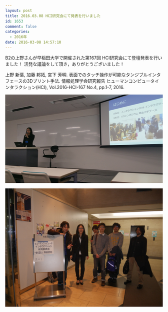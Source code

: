 ```yaml
---
layout: post
title: 2016.03.08 HCI研究会にて発表を行いました
id: 1653
comment: false
categories:
  - 2016年
date: 2016-03-08 14:57:10
---
```


B2の上野さんが早稲田大学で開催された第167回 HCI研究会にて登壇発表を行いました！
活発な議論をして頂き，ありがとうございました！

上野 新葉, 加藤 邦拓, 宮下 芳明. 表面でのタッチ操作が可能なタンジブルインタフェースの3Dプリント手法. 情報処理学会研究報告 ヒューマンコンピュータインタラクション(HCI), Vol.2016-HCI-167 No.4, pp.1-7, 2016.

![20160308_142007](/wp-content/uploads/2016/03/20160308_142007.jpg)

![P1290670](/wp-content/uploads/2016/03/P1290670.jpg)
